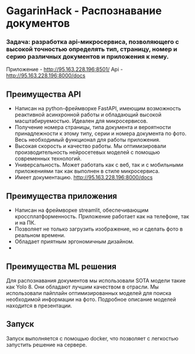 # GagarinHack - Распознавание документов

### Задача: разработка api-микросервиса, позволяющего с высокой точностью определять тип, страницу, номер и серию различных документов и приложения к нему.

Приложение - http://95.163.228.196:8501/
Api - http://95.163.228.196:8000/docs

## Преимущества API

- Написан на python-фреймворке FastAPI, имеющим возможность реактивной асинхронной работы и обладающий высокой масштабируемостью. Идеален для микросервисов.
- Получение номера страницы, типа документа и вероятности принадлежности к этому типу, серии и номера документа по фото. Весь необходимый функционал для работы приложения.
- Высокая скорость и качество работы. Мы оптимизировали производительность нейросетевых моделей с помощью современных технологий.
- Универсальность. Может работать как с веб, так и с мобильными приложениями так как выполнен в стиле микросервиса.
- Имеет документацию. http://95.163.228.196:8000/docs

## Преимущества приложения

- Написан на фреймворке streamlit, обеспечивающим кроссплатформенность. Приложение работает как на телефоне, так и на ПК.
- Позволяет не только загрузить изображение, но и сделать фото в реальном времени.
- Обладает приятным эргономичным дизайном. 
- 
## Преимущества ML решения

Для распознавания документов мы использовали SOTA модели такие как Yolo 8. Они обладают лучшим качеством в отрасли. Мы использовали пайплайн оптимизированных моделей для поиска необходимой информации на фото.
Подробное описание моделей находится в презентации.

## Запуск

Запуск выполняется с помощью docker, что позволяет с легкостью запустить решение на сервере.
